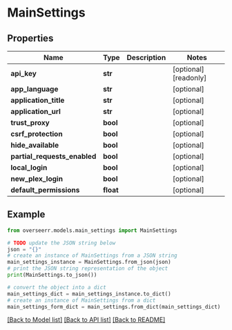 # MainSettings


## Properties

Name | Type | Description | Notes
------------ | ------------- | ------------- | -------------
**api_key** | **str** |  | [optional] [readonly] 
**app_language** | **str** |  | [optional] 
**application_title** | **str** |  | [optional] 
**application_url** | **str** |  | [optional] 
**trust_proxy** | **bool** |  | [optional] 
**csrf_protection** | **bool** |  | [optional] 
**hide_available** | **bool** |  | [optional] 
**partial_requests_enabled** | **bool** |  | [optional] 
**local_login** | **bool** |  | [optional] 
**new_plex_login** | **bool** |  | [optional] 
**default_permissions** | **float** |  | [optional] 

## Example

```python
from overseerr.models.main_settings import MainSettings

# TODO update the JSON string below
json = "{}"
# create an instance of MainSettings from a JSON string
main_settings_instance = MainSettings.from_json(json)
# print the JSON string representation of the object
print(MainSettings.to_json())

# convert the object into a dict
main_settings_dict = main_settings_instance.to_dict()
# create an instance of MainSettings from a dict
main_settings_form_dict = main_settings.from_dict(main_settings_dict)
```
[[Back to Model list]](../README.md#documentation-for-models) [[Back to API list]](../README.md#documentation-for-api-endpoints) [[Back to README]](../README.md)



